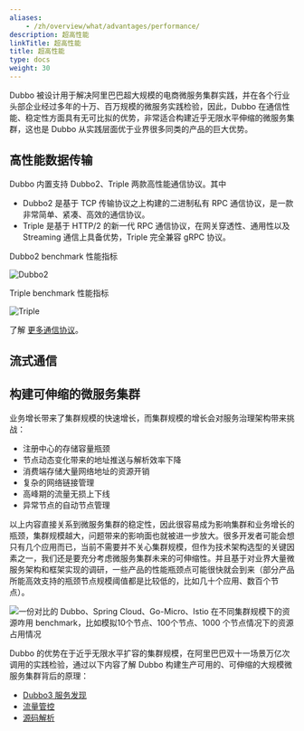 ```yaml
---
aliases:
    - /zh/overview/what/advantages/performance/
description: 超高性能
linkTitle: 超高性能
title: 超高性能
type: docs
weight: 30
---
```


Dubbo 被设计用于解决阿里巴巴超大规模的电商微服务集群实践，并在各个行业头部企业经过多年的十万、百万规模的微服务实践检验，因此，Dubbo 在通信性能、稳定性方面具有无可比拟的优势，非常适合构建近乎无限水平伸缩的微服务集群，这也是 Dubbo 从实践层面优于业界很多同类的产品的巨大优势。

## 高性能数据传输
Dubbo 内置支持 Dubbo2、Triple 两款高性能通信协议。其中
* Dubbo2 是基于 TCP 传输协议之上构建的二进制私有 RPC 通信协议，是一款非常简单、紧凑、高效的通信协议。
* Triple 是基于 HTTP/2 的新一代 RPC 通信协议，在网关穿透性、通用性以及 Streaming 通信上具备优势，Triple 完全兼容 gRPC 协议。

Dubbo2 benchmark 性能指标

![Dubbo2](/)

Triple benchmark 性能指标

![Triple](/)

了解 [更多通信协议](../../../core-features/protocols)。

## 流式通信

## 构建可伸缩的微服务集群
业务增长带来了集群规模的快速增长，而集群规模的增长会对服务治理架构带来挑战：
* 注册中心的存储容量瓶颈
* 节点动态变化带来的地址推送与解析效率下降
* 消费端存储大量网络地址的资源开销
* 复杂的网络链接管理
* 高峰期的流量无损上下线
* 异常节点的自动节点管理

以上内容直接关系到微服务集群的稳定性，因此很容易成为影响集群和业务增长的瓶颈，集群规模越大，问题带来的影响面也就被进一步放大。很多开发者可能会想只有几个应用而已，当前不需要并不关心集群规模，但作为技术架构选型的关键因素之一，我们还是要充分考虑微服务集群未来的可伸缩性。并且基于对业界大量微服务架构和框架实现的调研，一些产品的性能瓶颈点可能很快就会到来（部分产品所能高效支持的瓶颈节点规模阈值都是比较低的，比如几十个应用、数百个节点）。

![一份对比的 Dubbo、Spring Cloud、Go-Micro、Istio 在不同集群规模下的资源咋用 benchmark，比如模拟10个节点、100个节点、1000 个节点情况下的资源占用情况](/)

Dubbo 的优势在于近乎无限水平扩容的集群规模，在阿里巴巴双十一场景万亿次调用的实践检验，通过以下内容了解 Dubbo 构建生产可用的、可伸缩的大规模微服务集群背后的原理：
* [Dubbo3 服务发现](/)
* [流量管控](/)
* [源码解析](/)